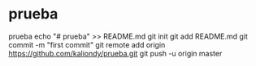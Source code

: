 # prueba
prueba
echo "# prueba" >> README.md
git init
git add README.md
git commit -m "first commit"
git remote add origin https://github.com/kaliondy/prueba.git
git push -u origin master
